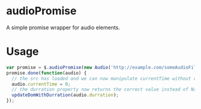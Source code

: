 audioPromise
============

A simple promise wrapper for audio elements.


Usage
============
```javascript
var promise = $.audioPromise(new Audio('http://example.com/someAudioFile.mp3'));
promise.done(function(audio) {
  // the src has loaded and we can now manipulate currentTime without causing an exception
  audio.currentTime = 0;
  // the durration property now returns the correct value instead of NaN
  updateDomWithDurration(audio.durration);
});
```
